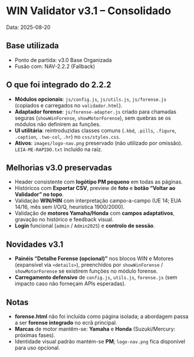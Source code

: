 # WIN Validator v3.1 – Consolidado
Data: 2025-08-20

## Base utilizada
- Ponto de partida: v3.0 Base Organizada
- Fusão com: NAV-2.2.2 (Fallback)

## O que foi integrado do 2.2.2
- **Módulos opcionais**: `js/config.js`, `js/utils.js`, `js/forense.js` (copiados e carregados no `validador.html`).
- **Adaptador forense**: `js/forense-adapter.js` criado para chamadas seguras (`showWinForense`, `showMotorForense`), sem quebras se os módulos não definirem as funções.
- **UI utilitária**: reintroduzidas classes comuns (`.kbd`, `.pills`, `.figure`, `.caption`, `.two-col`, `.hr`) no `css/styles.css`.
- **Ativos**: `images/logo-nav.png` preservado (não utilizado por omissão). `LEIA-ME-RAPIDO.txt` incluído na raiz.

## Melhorias v3.0 preservadas
- Header consistente com **logótipo PM pequeno** em todas as páginas.
- Históricos com **Exportar CSV**, preview de **foto** e **botão “Voltar ao Validador” no topo**.
- Validação **WIN/HIN** com interpretação campo-a-campo (UE 14; EUA 14/16, mês sem I/O/Q, heurística 1900/2000).
- Validação de **motores Yamaha/Honda** com **campos adaptativos**, gravação no histórico e feedback visual.
- **Login** funcional (`admin` / `Admin2025`) e **controlo de sessão**.

## Novidades v3.1
- **Painéis “Detalhe Forense (opcional)”** nos blocos WIN e Motores (expansível via `<details>`), preenchidos por `showWinForense` / `showMotorForense` se existirem funções no módulo forense.
- **Carregamento defensivo** de `config.js`, `utils.js`, `forense.js` (sem impacto caso não forneçam APIs esperadas).

## Notas
- **forense.html** não foi incluída como página isolada; a abordagem passa a ser **forense integrado** no ecrã principal.
- **Marcas** de motor mantêm-se: **Yamaha** e **Honda** (Suzuki/Mercury: próximas fases).
- Identidade visual padrão mantém-se **PM**; `logo-nav.png` fica disponível para uso opcional.

